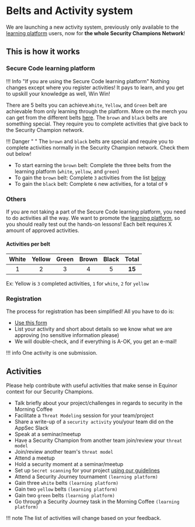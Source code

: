 # Belts and Activity system

We are launching a new activity system, previously only available to the [learning platform](./4-learning-platform.md) users, now for **the whole Security Champions Network**!

## This is how it works

### Secure Code learning platform

!!! Info "If you are using the Secure Code learning platform"
    Nothing changes except where you register activities! It pays to learn, and you get to upskill your knowledge as well, Win Win!

There are 5 belts you can achieve.```White```, ```Yellow```, and ```Green``` belt are achievable from only learning through the platform. More on the merch you can get from the different belts [here](./6-merch.md#merch-for-belts). The ```brown``` and ```black``` belts are something special. They require you to complete activities that give back to the Security Champion network.

!!! Danger " "
    The ```brown``` and ```black``` belts are special and require you to complete activities normally in the Security Champion network. Check them out below!

- To start earning the ```brown``` belt: Complete the three belts from the learning platform (```white```, ```yellow```, and ```green```)
- To gain the ```brown``` belt: Complete ```3``` activities from the list [below](./5-belts-and-activities.md#activities)
- To gain the ```black``` belt: Complete ```6``` new activities, for a total of ```9```

### Others

If you are not taking a part of the Secure Code learning platform, you need to do activities all the way. We want to promote the [learning platform](./4-learning-platform.md), so you should really test out the hands-on lessons!
Each belt requires X amount of approved activities.

#### Activities per belt

|White|Yellow|Green|Brown|Black|**Total**|
|:---:|:---:|:---:|:---:|:---:|:---:|
|1|2|3|4|5|**15**|

Ex: Yellow is ```3``` completed activities, ```1``` for ```white```, ```2``` for ```yellow```

### Registration

The process for registration has been simplified! All you have to do is:

- [Use this form](https://forms.microsoft.com/e/qvikj7B3s7)
- List your activity and short about details so we know what we are approving (no sensitive information please)
- We will double-check, and if everything is A-OK, you get an e-mail!

!!! info
    One activity is one submission.

## Activities

Please help contribute with useful activities that make sense in Equinor context for our Security Champions.

- Talk briefly about your project/challenges in regards to security in the Morning Coffee
- Facilitate a ```Threat Modeling``` session for your team/project
- Share a write-up of a ```security activity``` you/your team did on the AppSec Slack
- Speak at a seminar/meetup
- Have a Security Champion from another team join/review your ```threat model```
- Join/review another team's ```threat model```
- Attend a meetup
- Hold a security moment at a seminar/meetup
- Set up ```Secret scanning``` for your project [using our guidelines](../toolbox/guidelines/secret-scanning.md)
- Attend a Security Journey tournament ```(learning platform)```
- Gain three ```white``` belts ```(learning platform)```
- Gain two ```yellow``` belts ```(learning platform)```
- Gain two ```green``` belts ```(learning platform)```
- Go through a Security Journey task in the Morning Coffee ```(learning platform)```

!!! note
    The list of activities will change based on your feedback.
